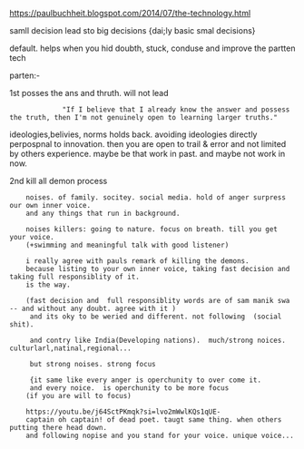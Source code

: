 https://paulbuchheit.blogspot.com/2014/07/the-technology.html

samll decision lead sto big decisions {dai;ly basic smal decisions}

default. helps when you hid doubth, stuck, conduse and improve the partten tech

parten:-

1st posses the ans and thruth. will not lead 
                 
                 "If I believe that I already know the answer and possess the truth, then I'm not genuinely open to learning larger truths."

ideologies,belivies, norms holds back. avoiding ideologies directly perpospnal to innovation. 
then you are open to trail & error and not limited by  others experience. 
maybe be that work in past. and maybe not work in now.




2nd kill all demon process

        noises. of family. socitey. social media. hold of anger surpress our own inner voice.
        and any things that run in background.
        
        noises killers: going to nature. focus on breath. till you get your voice. 
        (+swimming and meaningful talk with good listener)
        
        i really agree with pauls remark of killing the demons.
        because listing to your own inner voice, taking fast decision and taking full responsiblity of it.
        is the way.
        
        (fast decision and  full responsiblity words are of sam manik swa -- and without any doubt. agree with it )
         and its oky to be weried and different. not following  (social shit).

         and contry like India(Developing nations).  much/strong noices. culturlarl,natinal,regional...
         
         but strong noises. strong focus 
         
         {it same like every anger is operchunity to over come it.
         and every noice.  is operchunity to be more focus
        (if you are will to focus)
         
        https://youtu.be/j64SctPKmqk?si=lvo2mWwlKQs1qUE-
        captain oh captain! of dead poet. taugt same thing. when others putting there head down. 
        and following nopise and you stand for your voice. unique voice...
        
        








